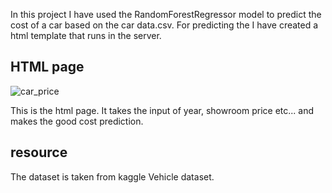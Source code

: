 In this project I have used the RandomForestRegressor model to predict the cost of a car based on the car data.csv.
For predicting the I have created a html template that runs in the server.



## HTML page
![car_price](https://github.com/Chandrahas111/ML/assets/143534361/2906fb5e-97fc-4bee-aef2-5e4e657ddcff)



This is the html page.
It takes the input of year, showroom price etc... and makes the good cost prediction.
## resource
The dataset is taken from kaggle Vehicle dataset.

